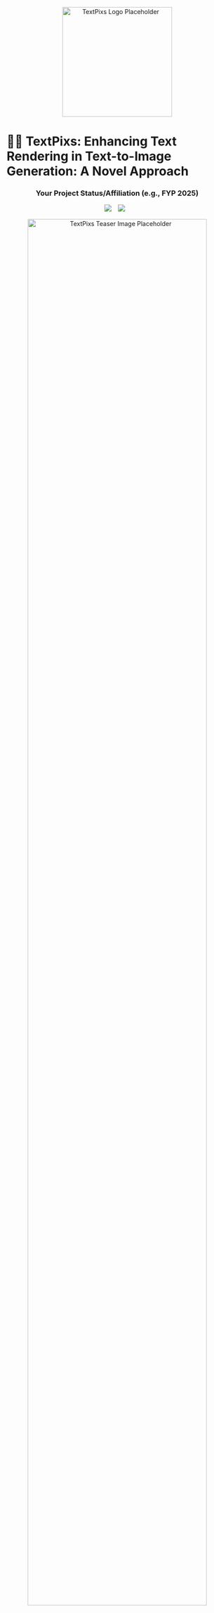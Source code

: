 <p align="center">
  <img src="./asset/logo.png" width="250" alt="TextPixs Logo Placeholder"/>
</p>

# 🎨✨ TextPixs: Enhancing Text Rendering in Text-to-Image Generation: A Novel Approach

### <div align="center"> Your Project Status/Affiliation (e.g., FYP 2025) <div>

<div align="center">
  <a href="https://github.com/SyedaAnshrahGillani/TextPixs"><img src="https://img.shields.io/static/v1?label=Project&message=Github&color=blue&logo=github"></a> &ensp;
  <a href="https://arxiv.org/abs/XXXX.XXXXX"><img src="https://img.shields.io/static/v1?label=Paper&message=Arxiv&color=red&logo=arxiv"></a> &ensp;
  <!-- Add more badges as needed, e.g., demo link, Hugging Face Space -->
</div>

<p align="center" border-radius="10px">
  <img src="./asset/textpixs.png" width="90%" alt="TextPixs Teaser Image Placeholder"/>
</p>

## Abstract / Executive Summary

Text-to-image generation has made significant strides with advancements in deep learning, particularly with GANs and transformers. However, accurate text rendering within generated images remains a challenge, impeding applications such as educational tools, design automation, and digital art. This paper introduces a novel framework for enhancing text rendering in images, integrating state-of-the-art techniques and innovative mathematical models. Extensive experiments demonstrate that the proposed approach significantly improves text fidelity and visual quality.

## 🔥🔥 News

- (🔥 New) [2025/07/03] README updated to professional standards, inspired by leading research projects.
- (🔥 New) [2025/07/03] FYP1 deliverables organized and integrated into the repository.
- [2025/06/30] Initial project setup and repository creation.

## Table of Contents 📚

- [Abstract / Executive Summary](#abstract--executive-summary)
- [News](#-news)
- [Introduction](#introduction)
- [Features](#features)
- [Technologies Used](#technologies-used)
- [Roadmap](#roadmap)
- [Performance](#performance)
- [Team](#team)
- [FYP1 Deliverables](#fyp1-deliverables)
- [Project Structure](#project-structure)
- [To-Do List](#to-do-list)
- [Contact](#contact)
- [Contributing](#contributing)
- [License](#license)
- [Acknowledgements](#acknowledgements)
- [Citation](#citation)

## 💡 Introduction

Text-to-image generation has gained widespread attention in fields such as content creation, advertising, and human-computer interaction. Recent models like DALL-E and Imagen have achieved remarkable image synthesis capabilities. However, the accurate rendering of textual content remains a bottleneck due to:

- Ambiguity in text prompts.
- Challenges in maintaining textual structure within complex visual scenes.
- Lack of robust loss functions focused on textual fidelity.

To address these challenges, this research proposes a novel hybrid architecture incorporating semantic alignment, multimodal embeddings, and a custom loss function. Our primary objectives include:
- Enhancing the rendering of images via text-to-image generation using state-of-the-art techniques.
- Improving text fidelity and visual quality in generated images.
- Developing a novel hybrid architecture with semantic alignment and text rendering loss.

TextPixs intends to bridge the gap between ideas and visuals, providing users with a creative playground for generating, modifying, and refining images. Our purpose is to research and contribute breakthroughs in achieving excellence in text-to-image generation, with a focus on text fidelity improvements to advance applications in content creation, advertising, and human-computer interactions.

## Features 🚀

- **Text-to-Image Generation**: Input a description, and TextPixs will create a high-quality image that matches your vision. This feature leverages a novel hybrid architecture incorporating:
    - **Semantic Alignment Module**: Aligns textual embeddings with visual features using cross-modal transformers, ensuring semantic coherence between text and image.
    - **Text Rendering Loss**: A custom loss function penalizes textual inaccuracies by incorporating OCR-based feedback loops, ensuring generated text matches the input.
    - **Dual-Stage Refinement**: A two-step generation pipeline for coarse-to-fine text rendering, enhancing fine-grained details.
- **Image Modifications** (Phase 2): Modify existing images using text prompts for further customization and creativity.
- **Text-to-Video Capabilities** (Future Phase): Generate short videos from descriptive prompts.

Our model also incorporates additional enhancements for improved performance:
- **Dynamic Learning Rate Adjustment**: Adapts the learning rate based on validation performance.
- **Multilingual Training Support**: Extends capabilities to generate text in multiple languages with diverse scripts.
- **Attention Map Visualization**: Provides insights into which parts of the image are most influenced by specific textual prompts.

## Technologies Used 🛡️

- **Backend**: Flask, Python (Note: This is based on FYP1 deliverables. Actual implementation details for FYP2 may vary.)
- **Frontend**: React.js, HTML, CSS (Note: This is based on FYP1 deliverables. Actual implementation details for FYP2 may vary.)
- **Database**: PostgreSQL (Note: This is based on FYP1 deliverables. Actual implementation details for FYP2 may vary.)
- **AI/ML Models**: Fine-Tuned Stable Diffusion Model, Generative Adversarial Networks (GANs) with PyTorch.
- **Datasets**: COCO-Text, TextCaps, Custom Multilingual Dataset.

## Roadmap 🗺️

Our project roadmap is structured into phases, with iterative progress on deliverables:

- **Initiation Phase (July - August 2024)**: Project setup and initial planning.
- **Literature Review (August - September 2024)**: Comprehensive review of existing research.
- **Gap Analysis (September - November 2024)**: Identification of research gaps and unique contributions.
- **Research Design and Planning (November 2024 - January 2025)**: Detailed design of the hybrid architecture and experimental setup.
- **Data Collection (January - April 2025)**: Gathering and preparing datasets for model training.
- **Data Analysis and Interpretation (March - May 2025)**: Analyzing experimental results and drawing conclusions.
- **Drafting Research Paper (November 2024 - May 2025)**: Writing the final research paper.
- **Final Review & Submission on Selected Journal (May - June 2025)**: Preparing for submission to a journal like CVPR.
- **Documentations & FYP Report (June - July 2025)**: Finalizing all project documentation and the FYP report.

## Performance 📊

Our proposed method demonstrates significant improvements over existing models in text-to-image generation, particularly in text fidelity and visual quality. The following table summarizes the performance comparison based on FID (Fréchet Inception Distance), BLEU, and OCR Accuracy.

| Model | FID (↓) | BLEU (↑) | OCR Accuracy (↑) |
|---|---|---|---|
| DALL-E | 12.34 | 0.72 | 65% |
| Imagen | 10.56 | 0.81 | 72% |
| **Proposed** | **9.12** | **0.89** | **85%** |

## Team 👥

**Internal Supervisor**: Sir Osama Ahmed Khan
**External Supervisor & Sponsor**: **Mirza Samad Ahmed Baig** (mirzasamadahmedbaig@gmail.com)

**Team Members**:
- **Syeda Anshrah Gillani (Group Leader)** (1337-2021)
- Umema Mujeeb (2396-2021)
- Maheen Ali (1589-2021)

## FYP1 Deliverables 📦

The following key deliverables from FYP1 are available in the `docs/fyp1` directory:

- **FYP 1 Details**: `fyp1_details.pdf`
- **Project Plan (Gantt Chart)**: `project_plan.pdf`
- **Gap Analysis**: `gap_analysis.pdf`
- **Demo Notebook**: `demo.ipynb`
- **FYP1 Presentation**: `fyp1_presentation.pptx`
- **Presentation Template**: `presentation_template.pptx`
- **Model Training Recording**: `model_training_recording.mov`
- **Standee Design**: `standee.pdf`
- **Image Asset**: `image.png`

## Project Structure 📁

The repository is organized as follows:

```
TextPixs/
├── docs/                 # Project documentation and deliverables
│   ├── assets/           # Images and other assets for README and documentation
│   └── fyp1/             # Contains all deliverables from FYP1
├── .github/              # GitHub Actions workflows and configurations
├── LICENSE               # Project license
└── README.md             # This README file
```
*(Note: Additional directories for code (e.g., `src/`, `backend/`, `frontend/`) will be added as the implementation phase of FYP2 progresses.)*

## 💪 To-Do List

We are actively working on and planning the following:

- [ ] Refine and optimize the Semantic Alignment Module.
- [ ] Further develop and evaluate the Text Rendering Loss function.
- [ ] Enhance the Dual-Stage Refinement pipeline for improved image quality.
- [ ] Conduct more extensive experiments with dynamic learning rate adjustment.
- [ ] Expand multilingual training support to additional languages.
- [ ] Develop advanced Attention Map Visualization techniques.
- [ ] Explore new datasets for training and evaluation.
- [ ] Prepare the final research paper for submission to a top-tier conference (e.g., CVPR).
- [ ] Implement and integrate the image modification feature (Phase 2).
- [ ] Explore and develop text-to-video capabilities (Future Phase).
- [ ] Prepare comprehensive documentation and the final FYP report.

## Contact 📧

For any inquiries or collaborations, please contact:

- **Syeda Anshrah Gillani (Group Leader)**: syedaanshrah16@gmail.com

## Contributing 🤝

We welcome contributions! If you’re interested in improving TextPixs, please fork the repository, create a new branch, and submit a pull request.

1. Fork the repository
2. Create your feature branch (`git checkout -b feature/your-feature-name`)
3. Commit your changes (`git commit -m 'Add new feature'`)
4. Push to the branch (`git push origin feature/your-feature-name`)
5. Open a pull request

## License 📜

Distributed under the MIT License. See `LICENSE` for more information.

## 🤗 Acknowledgements

We extend our gratitude to the following:

- Our supervisors, Sir Osama Ahmed Khan and Mirza Samad Ahmed Baig, for their invaluable guidance and support.
- Mirza Samad Ahmed Baig for his sponsorship and continued commitment to the project.
- All researchers and open-source contributors whose work has inspired and facilitated this project.

## 📖 Citation

If you find this research project helpful, please consider citing our work (details to be provided upon paper submission).

```bibtex
@article{gillani2025enhancing,
  title={Enhancing Text Rendering in Text-to-Image Generation: A Novel Approach},
  author={Gillani, Syeda Anshrah and Mujeeb, Umema and Ali, Maheen and Baig, Mirza Samad Ahmed},
  journal={DRAFT SUBMITTED ON 17 JANUARY 2025 TO FYP COMMITTEE FOR FYP1 EVALUATION PURPOSES},
  year={2025}
}
```
